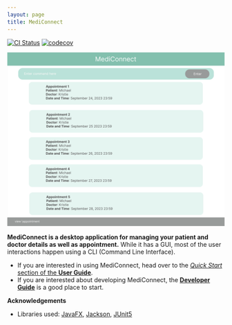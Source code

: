 ```yaml
---
layout: page
title: MediConnect
---
```


[![CI Status](https://github.com/se-edu/addressbook-level3/workflows/Java%20CI/badge.svg)](https://github.com/se-edu/addressbook-level3/actions)
[![codecov](https://codecov.io/gh/se-edu/addressbook-level3/branch/master/graph/badge.svg)](https://codecov.io/gh/se-edu/addressbook-level3)

![Ui](images/Ui.png)

**MediConnect is a desktop application for managing your patient and doctor details as well as appointment.** While it has a GUI, most of the user interactions happen using a CLI (Command Line Interface).

* If you are interested in using MediConnect, head over to the [_Quick Start_ section of the **User Guide**](UserGuide.html#quick-start).
* If you are interested about developing MediConnect, the [**Developer Guide**](DeveloperGuide.html) is a good place to start.


**Acknowledgements**

* Libraries used: [JavaFX](https://openjfx.io/), [Jackson](https://github.com/FasterXML/jackson), [JUnit5](https://github.com/junit-team/junit5)

